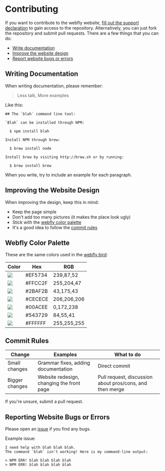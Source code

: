 # Contributing

If you want to contribute to the webfly website, [fill out the support declaration](http://goo.gl/forms/P1ndzCNoiG) to gain access to the repository. Alternatively, you can just fork the repository and submit pull requests. There are a few things that you can do:

* [Write documentation](https://github.com/wbfly/webfly.github.io/blob/master/CONTRIBUTING.md#writing-documentation)
* [Improve the website design](https://github.com/wbfly/webfly.github.io/blob/master/CONTRIBUTING.md#improving-the-website-design)
* [Report website bugs or errors](https://github.com/wbfly/webfly.github.io/blob/master/CONTRIBUTING.md#reporting-website-bugs-or-errors)

## Writing Documentation

When writing documentation, please remember:
> Less talk, More examples

Like this:

```
## The `blah` command line tool:

`Blah` can be installed through NPM:

  $ npm install blah

Install NPM through brew:

  $ brew install node

Install brew by visiting http://brew.sh or by running:

  $ brew install brew
```

When you write, try to include an example for each paragraph.

## Improving the Website Design

When improving the design, keep this in mind:

* Keep the page simple
* Don't add too many pictures (it makes the place look ugly)
* Stick with the [webfly color palette](https://github.com/wbfly/webfly.github.io/blob/master/CONTRIBUTING.md#webfly-color-palette)
* It's a good idea to follow the [commit rules](https://github.com/wbfly/webfly.github.io/blob/master/CONTRIBUTING.md#commit-rules)

## Webfly Color Palette

These are the same colors used in the [webfly bird](http://webfly.io/img/webfly-logo.svg):

Color | Hex | RGB
------|-----|----
![](http://www.colorhexa.com/ef5734.png)|#EF5734|239,87,52
![](http://www.colorhexa.com/ffcc2f.png)|#FFCC2F|255,204,47
![](http://www.colorhexa.com/2baf2b.png)|#2BAF2B|43,175,43
![](http://www.colorhexa.com/cecece.png)|#CECECE|206,206,206
![](http://www.colorhexa.com/00acee.png)|#00ACEE|0,172,238
![](http://www.colorhexa.com/543729.png)|#543729|84,55,41
![](http://www.colorhexa.com/ffffff.png)|#FFFFFF|255,255,255


## Commit Rules

Change | Examples | What to do
-------|----------|-----------
Small changes | Grammar fixes, adding documentation | Direct commit
Bigger changes | Website redesign, changing the front page | Pull request, discussion about pros/cons, and then merge

If you're unsure, submit a pull request.

## Reporting Website Bugs or Errors

Please open an [issue](https://github.com/wbfly/webfly.github.io/issues) if you find any bugs.

Example issue:

```
I need help with blah blah blah.
The command `blah` isn't working! Here is my command-line output:

> NPM ERR! blah blah blah blah
> NPM ERR! blah blah blah blah
```
